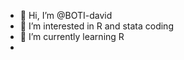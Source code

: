 - 👋 Hi, I’m @BOTI-david
- 👀 I’m interested in R and stata coding
- 🌱 I’m currently learning R 
-

<!---
BOTI-david/BOTI-david is a ✨ special ✨ repository because its `README.md` (this file) appears on your GitHub profile.
You can click the Preview link to take a look at your changes.
--->
